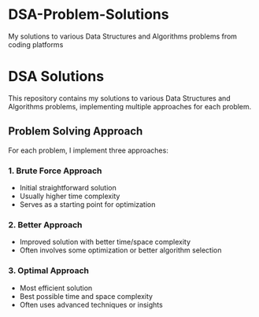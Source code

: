 # DSA-Problem-Solutions
My solutions to various Data Structures and Algorithms problems from coding platforms

# DSA Solutions

This repository contains my solutions to various Data Structures and Algorithms problems, implementing multiple approaches for each problem.

## Problem Solving Approach

For each problem, I implement three approaches:

### 1. Brute Force Approach
- Initial straightforward solution
- Usually higher time complexity
- Serves as a starting point for optimization

### 2. Better Approach
- Improved solution with better time/space complexity
- Often involves some optimization or better algorithm selection

### 3. Optimal Approach
- Most efficient solution
- Best possible time and space complexity
- Often uses advanced techniques or insights

